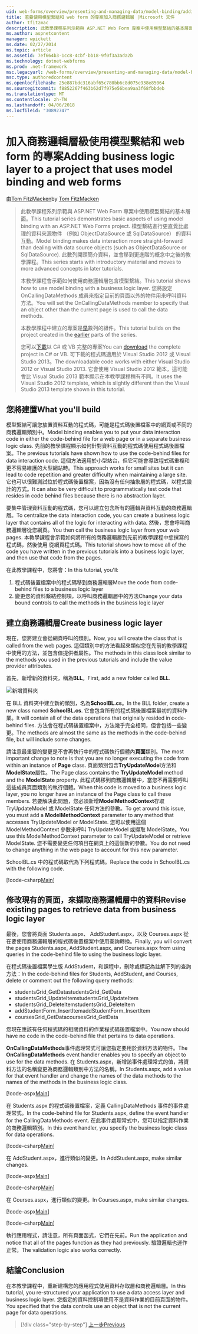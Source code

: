 ```yaml
---
uid: web-forms/overview/presenting-and-managing-data/model-binding/adding-business-logic-layer
title: 若要使用模型繫結和 web form 的專案加入商務邏輯層 |Microsoft 文件
author: tfitzmac
description: 此教學課程系列示範與 ASP.NET Web Form 專案中使用模型繫結的基本層面。 模型繫結進行資料互動詳細直線-...
ms.author: aspnetcontent
manager: wpickett
ms.date: 02/27/2014
ms.topic: article
ms.assetid: 7ef664b3-1cc8-4cbf-bb18-9f0f3a3ada2b
ms.technology: dotnet-webforms
ms.prod: .net-framework
msc.legacyurl: /web-forms/overview/presenting-and-managing-data/model-binding/adding-business-logic-layer
msc.type: authoredcontent
ms.openlocfilehash: 25e887bdc316abf65c780bb6c8d075e938e85064
ms.sourcegitcommit: f8852267f463b62d7f975e56bea9aa3f68fbbdeb
ms.translationtype: MT
ms.contentlocale: zh-TW
ms.lasthandoff: 04/06/2018
ms.locfileid: "30892747"
---
```

<a name="adding-business-logic-layer-to-a-project-that-uses-model-binding-and-web-forms"></a><span data-ttu-id="7c281-104">加入商務邏輯層級使用模型繫結和 web form 的專案</span><span class="sxs-lookup"><span data-stu-id="7c281-104">Adding business logic layer to a project that uses model binding and web forms</span></span>
====================
<span data-ttu-id="7c281-105">由[Tom FitzMacken](https://github.com/tfitzmac)</span><span class="sxs-lookup"><span data-stu-id="7c281-105">by [Tom FitzMacken](https://github.com/tfitzmac)</span></span>

> <span data-ttu-id="7c281-106">此教學課程系列示範與 ASP.NET Web Form 專案中使用模型繫結的基本層面。</span><span class="sxs-lookup"><span data-stu-id="7c281-106">This tutorial series demonstrates basic aspects of using model binding with an ASP.NET Web Forms project.</span></span> <span data-ttu-id="7c281-107">模型繫結進行更直覺比處理的資料來源物件 （例如 ObjectDataSource 或 SqlDataSource） 的資料互動。</span><span class="sxs-lookup"><span data-stu-id="7c281-107">Model binding makes data interaction more straight-forward than dealing with data source objects (such as ObjectDataSource or SqlDataSource).</span></span> <span data-ttu-id="7c281-108">此數列開頭簡介資料，並會移到更進階的概念中之後的教學課程。</span><span class="sxs-lookup"><span data-stu-id="7c281-108">This series starts with introductory material and moves to more advanced concepts in later tutorials.</span></span>
> 
> <span data-ttu-id="7c281-109">本教學課程會示範如何使用商務邏輯層包含模型繫結。</span><span class="sxs-lookup"><span data-stu-id="7c281-109">This tutorial shows how to use model binding with a business logic layer.</span></span> <span data-ttu-id="7c281-110">您將設定 OnCallingDataMethods 成員來指定目前的頁面以外的物件用來呼叫資料方法。</span><span class="sxs-lookup"><span data-stu-id="7c281-110">You will set the OnCallingDataMethods member to specify that an object other than the current page is used to call the data methods.</span></span>
> 
> <span data-ttu-id="7c281-111">本教學課程中建立的專案是[早](retrieving-data.md)數列的組件。</span><span class="sxs-lookup"><span data-stu-id="7c281-111">This tutorial builds on the project created in the [earlier](retrieving-data.md) parts of the series.</span></span>
> 
> <span data-ttu-id="7c281-112">您可以[下載](https://go.microsoft.com/fwlink/?LinkId=286116)以 C# 或 VB 完整的專案</span><span class="sxs-lookup"><span data-stu-id="7c281-112">You can [download](https://go.microsoft.com/fwlink/?LinkId=286116) the complete project in C# or VB.</span></span> <span data-ttu-id="7c281-113">可下載的程式碼適用於 Visual Studio 2012 或 Visual Studio 2013。</span><span class="sxs-lookup"><span data-stu-id="7c281-113">The downloadable code works with either Visual Studio 2012 or Visual Studio 2013.</span></span> <span data-ttu-id="7c281-114">它會使用 Visual Studio 2012 範本，這可能會比 Visual Studio 2013 範本顯示在本教學課程稍有不同。</span><span class="sxs-lookup"><span data-stu-id="7c281-114">It uses the Visual Studio 2012 template, which is slightly different than the Visual Studio 2013 template shown in this tutorial.</span></span>


## <a name="what-youll-build"></a><span data-ttu-id="7c281-115">您將建置</span><span class="sxs-lookup"><span data-stu-id="7c281-115">What you'll build</span></span>

<span data-ttu-id="7c281-116">模型繫結可讓您放置資料互動的程式碼，可能是程式碼後置檔案中的網頁或不同的商務邏輯類別中。</span><span class="sxs-lookup"><span data-stu-id="7c281-116">Model binding enables you to put your data interaction code in either the code-behind file for a web page or in a separate business logic class.</span></span> <span data-ttu-id="7c281-117">先前的教學課程顯示如何針對資料互動的程式碼使用程式碼後置檔案。</span><span class="sxs-lookup"><span data-stu-id="7c281-117">The previous tutorials have shown how to use the code-behind files for data interaction code.</span></span> <span data-ttu-id="7c281-118">這個方法適用於小型站台，但它可能會導致程式碼重複和更不容易維護的大型網站時。</span><span class="sxs-lookup"><span data-stu-id="7c281-118">This approach works for small sites but it can lead to code repetition and greater difficulty when maintaining a large site.</span></span> <span data-ttu-id="7c281-119">它也可以很難測試位於程式碼後置檔案，因為沒有任何抽象層的程式碼，以程式設計的方式。</span><span class="sxs-lookup"><span data-stu-id="7c281-119">It can also be very difficult to programmatically test code that resides in code behind files because there is no abstraction layer.</span></span>

<span data-ttu-id="7c281-120">要集中管理資料互動的程式碼，您可以建立包含所有的邏輯與資料互動的商務邏輯層。</span><span class="sxs-lookup"><span data-stu-id="7c281-120">To centralize the data interaction code, you can create a business logic layer that contains all of the logic for interacting with data.</span></span> <span data-ttu-id="7c281-121">然後，您會呼叫商務邏輯層從您網頁。</span><span class="sxs-lookup"><span data-stu-id="7c281-121">You then call the business logic layer from your web pages.</span></span> <span data-ttu-id="7c281-122">本教學課程會示範如何將所有的商務邏輯層到先前的教學課程中您撰寫的程式碼，然後使用 從網頁程式碼。</span><span class="sxs-lookup"><span data-stu-id="7c281-122">This tutorial shows how to move all of the code you have written in the previous tutorials into a business logic layer, and then use that code from the pages.</span></span>

<span data-ttu-id="7c281-123">在此教學課程中，您將會：</span><span class="sxs-lookup"><span data-stu-id="7c281-123">In this tutorial, you'll:</span></span>

1. <span data-ttu-id="7c281-124">程式碼後置檔案中的程式碼移到商務邏輯層</span><span class="sxs-lookup"><span data-stu-id="7c281-124">Move the code from code-behind files to a business logic layer</span></span>
2. <span data-ttu-id="7c281-125">變更您的資料繫結控制項，以呼叫商務邏輯層中的方法</span><span class="sxs-lookup"><span data-stu-id="7c281-125">Change your data bound controls to call the methods in the business logic layer</span></span>

## <a name="create-business-logic-layer"></a><span data-ttu-id="7c281-126">建立商務邏輯層</span><span class="sxs-lookup"><span data-stu-id="7c281-126">Create business logic layer</span></span>

<span data-ttu-id="7c281-127">現在，您將建立會從網頁呼叫的類別。</span><span class="sxs-lookup"><span data-stu-id="7c281-127">Now, you will create the class that is called from the web pages.</span></span> <span data-ttu-id="7c281-128">這個類別中的方法看起來類似您在先前的教學課程中使用的方法，並包含值提供者屬性。</span><span class="sxs-lookup"><span data-stu-id="7c281-128">The methods in this class look similar to the methods you used in the previous tutorials and include the value provider attributes.</span></span>

<span data-ttu-id="7c281-129">首先，新增新的資料夾，稱為**BLL**。</span><span class="sxs-lookup"><span data-stu-id="7c281-129">First, add a new folder called **BLL**.</span></span>

![新增資料夾](adding-business-logic-layer/_static/image1.png)

<span data-ttu-id="7c281-131">在 BLL 資料夾中建立新的類別，名為**SchoolBL.cs**。</span><span class="sxs-lookup"><span data-stu-id="7c281-131">In the BLL folder, create a new class named **SchoolBL.cs**.</span></span> <span data-ttu-id="7c281-132">它會包含所有的程式碼後置檔案最初的資料作業。</span><span class="sxs-lookup"><span data-stu-id="7c281-132">It will contain all of the data operations that originally resided in code-behind files.</span></span> <span data-ttu-id="7c281-133">方法會在程式碼後置檔案中，方法幾乎完全相同，但會包括一些變更。</span><span class="sxs-lookup"><span data-stu-id="7c281-133">The methods are almost the same as the methods in the code-behind file, but will include some changes.</span></span>

<span data-ttu-id="7c281-134">請注意最重要的變更是不會再執行中的程式碼執行個體內**頁面**類別。</span><span class="sxs-lookup"><span data-stu-id="7c281-134">The most important change to note is that you are no longer executing the code from within an instance of **Page** class.</span></span> <span data-ttu-id="7c281-135">頁面類別包含**TryUpdateModel**方法和**ModelState**屬性。</span><span class="sxs-lookup"><span data-stu-id="7c281-135">The Page class contains the **TryUpdateModel** method and the **ModelState** property.</span></span> <span data-ttu-id="7c281-136">此程式碼移到商務邏輯層中，當您不再需要呼叫這些成員頁面類別的執行個體。</span><span class="sxs-lookup"><span data-stu-id="7c281-136">When this code is moved to a business logic layer, you no longer have an instance of the Page class to call these members.</span></span> <span data-ttu-id="7c281-137">若要解決此問題，您必須新增**ModelMethodContext**存取 TryUpdateModel 或 ModelState 任何方法的參數。</span><span class="sxs-lookup"><span data-stu-id="7c281-137">To get around this issue, you must add a **ModelMethodContext** parameter to any method that accesses TryUpdateModel or ModelState.</span></span> <span data-ttu-id="7c281-138">您可以使用這個 ModelMethodContext 參數來呼叫 TryUpdateModel 或擷取 ModelState。</span><span class="sxs-lookup"><span data-stu-id="7c281-138">You use this ModelMethodContext parameter to call TryUpdateModel or retrieve ModelState.</span></span> <span data-ttu-id="7c281-139">您不需要變更任何項目在網頁上的這個新的參數。</span><span class="sxs-lookup"><span data-stu-id="7c281-139">You do not need to change anything in the web page to account for this new parameter.</span></span>

<span data-ttu-id="7c281-140">SchoolBL.cs 中的程式碼取代為下列程式碼。</span><span class="sxs-lookup"><span data-stu-id="7c281-140">Replace the code in SchoolBL.cs with the following code.</span></span>

[!code-csharp[Main](adding-business-logic-layer/samples/sample1.cs)]

## <a name="revise-existing-pages-to-retrieve-data-from-business-logic-layer"></a><span data-ttu-id="7c281-141">修改現有的頁面，來擷取商務邏輯層中的資料</span><span class="sxs-lookup"><span data-stu-id="7c281-141">Revise existing pages to retrieve data from business logic layer</span></span>

<span data-ttu-id="7c281-142">最後，您會將頁面 Students.aspx、 AddStudent.aspx，以及 Courses.aspx 從在要使用商務邏輯層的程式碼後置檔案中使用查詢轉換。</span><span class="sxs-lookup"><span data-stu-id="7c281-142">Finally, you will convert the pages Students.aspx, AddStudent.aspx, and Courses.aspx from using queries in the code-behind file to using the business logic layer.</span></span>

<span data-ttu-id="7c281-143">在程式碼後置檔案學生版 AddStudent，和課程中，刪除或標記為註解下列的查詢方法：</span><span class="sxs-lookup"><span data-stu-id="7c281-143">In the code-behind files for Students, AddStudent, and Courses, delete or comment out the following query methods:</span></span>

- <span data-ttu-id="7c281-144">studentsGrid\_GetData</span><span class="sxs-lookup"><span data-stu-id="7c281-144">studentsGrid\_GetData</span></span>
- <span data-ttu-id="7c281-145">studentsGrid\_UpdateItem</span><span class="sxs-lookup"><span data-stu-id="7c281-145">studentsGrid\_UpdateItem</span></span>
- <span data-ttu-id="7c281-146">studentsGrid\_DeleteItem</span><span class="sxs-lookup"><span data-stu-id="7c281-146">studentsGrid\_DeleteItem</span></span>
- <span data-ttu-id="7c281-147">addStudentForm\_InsertItem</span><span class="sxs-lookup"><span data-stu-id="7c281-147">addStudentForm\_InsertItem</span></span>
- <span data-ttu-id="7c281-148">coursesGrid\_GetData</span><span class="sxs-lookup"><span data-stu-id="7c281-148">coursesGrid\_GetData</span></span>

<span data-ttu-id="7c281-149">您現在應該有任何程式碼的相關資料的作業程式碼後置檔案中。</span><span class="sxs-lookup"><span data-stu-id="7c281-149">You now should have no code in the code-behind file that pertains to data operations.</span></span>

<span data-ttu-id="7c281-150">**OnCallingDataMethods**事件處理常式可讓您指定要用於資料方法的物件。</span><span class="sxs-lookup"><span data-stu-id="7c281-150">The **OnCallingDataMethods** event handler enables you to specify an object to use for the data methods.</span></span> <span data-ttu-id="7c281-151">在 Students.aspx，新增該事件處理常式的值，將資料方法的名稱變更為商務邏輯類別中方法的名稱。</span><span class="sxs-lookup"><span data-stu-id="7c281-151">In Students.aspx, add a value for that event handler and change the names of the data methods to the names of the methods in the business logic class.</span></span>

[!code-aspx[Main](adding-business-logic-layer/samples/sample2.aspx?highlight=3-4,8)]

<span data-ttu-id="7c281-152">在 Students.aspx 的程式碼後置檔案，定義 CallingDataMethods 事件的事件處理常式。</span><span class="sxs-lookup"><span data-stu-id="7c281-152">In the code-behind file for Students.aspx, define the event handler for the CallingDataMethods event.</span></span> <span data-ttu-id="7c281-153">在此事件處理常式中，您可以指定資料作業的商務邏輯類別。</span><span class="sxs-lookup"><span data-stu-id="7c281-153">In this event handler, you specify the business logic class for data operations.</span></span>

[!code-csharp[Main](adding-business-logic-layer/samples/sample3.cs)]

<span data-ttu-id="7c281-154">在 AddStudent.aspx，進行類似的變更。</span><span class="sxs-lookup"><span data-stu-id="7c281-154">In AddStudent.aspx, make similar changes.</span></span>

[!code-aspx[Main](adding-business-logic-layer/samples/sample4.aspx?highlight=3-4)]

[!code-csharp[Main](adding-business-logic-layer/samples/sample5.cs)]

<span data-ttu-id="7c281-155">在 Courses.aspx，進行類似的變更。</span><span class="sxs-lookup"><span data-stu-id="7c281-155">In Courses.aspx, make similar changes.</span></span>

[!code-aspx[Main](adding-business-logic-layer/samples/sample6.aspx?highlight=3-4)]

[!code-csharp[Main](adding-business-logic-layer/samples/sample7.cs)]

<span data-ttu-id="7c281-156">執行應用程式，請注意，所有頁面函式，它們在先前。</span><span class="sxs-lookup"><span data-stu-id="7c281-156">Run the application and notice that all of the pages function as they had previously.</span></span> <span data-ttu-id="7c281-157">驗證邏輯也運作正常。</span><span class="sxs-lookup"><span data-stu-id="7c281-157">The validation logic also works correctly.</span></span>

## <a name="conclusion"></a><span data-ttu-id="7c281-158">結論</span><span class="sxs-lookup"><span data-stu-id="7c281-158">Conclusion</span></span>

<span data-ttu-id="7c281-159">在本教學課程中，重新建構您的應用程式使用資料存取層和商務邏輯層。</span><span class="sxs-lookup"><span data-stu-id="7c281-159">In this tutorial, you re-structured your application to use a data access layer and business logic layer.</span></span> <span data-ttu-id="7c281-160">您指定的資料控制項使用不是資料作業的目前頁面的物件。</span><span class="sxs-lookup"><span data-stu-id="7c281-160">You specified that the data controls use an object that is not the current page for data operations.</span></span>

> [!div class="step-by-step"]
> [<span data-ttu-id="7c281-161">上一步</span><span class="sxs-lookup"><span data-stu-id="7c281-161">Previous</span></span>](using-query-string-values-to-retrieve-data.md)
